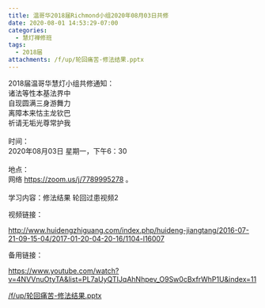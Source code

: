 ```yaml
---
title: 温哥华2018届Richmond小组2020年08月03日共修
date: 2020-08-01 14:53:29-07:00
categories:
  - 慧灯禅修班
tags:
  - 2018届
attachments: /f/up/轮回痛苦-修法结果.pptx
---
```

2018届温哥华慧灯小组共修通知：\
诸法等性本基法界中\
自现圆满三身游舞力\
离障本来怙主龙钦巴\
祈请无垢光尊常护我\
\
时间：\
2020年08月03日 星期一，下午6：30\
\
地点：\
网络 <https://zoom.us/j/7789995278> 。\
\
学习内容：修法结果 轮回过患视频2  

视频链接：

<!--StartFragment-->

<http://www.huidengzhiguang.com/index.php/huideng-jiangtang/2016-07-21-09-15-04/2017-01-20-04-20-16/1104-l16007>

<!--EndFragment-->

备用链接：

<!--StartFragment-->

<https://www.youtube.com/watch?v=4NVVnuOtyTA&list=PL7aUyQTIJqAhNhpev_O9Sw0cBxfrWhP1U&index=11>

[/f/up/轮回痛苦-修法结果.pptx](https://hdvblob.blob.core.windows.net/hdv/f/up/轮回痛苦-修法结果.pptx)